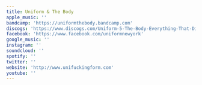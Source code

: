 ```yaml
---
title: Uniform & The Body
apple_music: ''
bandcamp: 'https://uniformthebody.bandcamp.com'
discogs: 'https://www.discogs.com/Uniform-5-The-Body-Everything-That-Dies-Someday-Comes-Back/master/1591428'
facebook: 'https://www.facebook.com/uniformnewyork'
google_music: ''
instagram: ''
soundcloud: ''
spotify: ''
twitter: ''
website: 'http://www.unifuckingform.com'
youtube: ''
---
```

